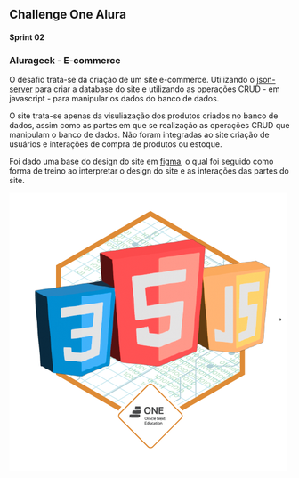 ## Challenge One Alura 
#### Sprint 02

### Alurageek - E-commerce

O desafio trata-se da criação de um site e-commerce.
Utilizando o [json-server](https://github.com/typicode/json-server) para criar a database do site e utilizando as operações CRUD - em javascript - para manipular os dados do banco de dados.

O site trata-se apenas da visuliazação dos produtos criados no banco de dados, assim como as partes em que se realização as operações CRUD que manipulam o banco de dados. Não foram integradas ao site criação de usuários e interações de compra de produtos ou estoque.

Foi dado uma base do design do site em [figma](https://www.figma.com/file/itJpWbvHxSUcUeMPy1lmof/AluraGeek?node-id=0%3A1), o qual foi seguido como forma de treino ao interpretar o design do site e as interações das partes do site.

![Challenge Badge](./assets/badge.png)